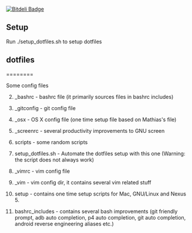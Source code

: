 [![Bitdeli Badge](https://d2weczhvl823v0.cloudfront.net/ashishb/dotfiles/trend.png)](https://bitdeli.com/free "Bitdeli Badge")

## Setup
Run ./setup_dotfiles.sh to setup dotfiles

## dotfiles
========

Some config files

2. _bashrc - bashrc file (it primarily sources files in bashrc includes)

3. _gitconfig - git config file

4. _osx - OS X config file (one time setup file based on Mathias's file)

5. _screenrc - several productivity improvements to GNU screen 

6. scripts - some random scripts

7. setup_dotfiles.sh - Automate the dotfiles setup with this one (Warning: the
 script does not always work)

8. _vimrc - vim config file

9. _vim - vim config dir, it contains several vim related stuff

10. setup - contains one time setup scripts for Mac, GNU/Linux and Nexus 5.

11. bashrc_includes - contains several bash improvements (git friendly prompt, adb auto completion, p4 auto completion, git auto completion, android reverse engineering aliases etc.)



